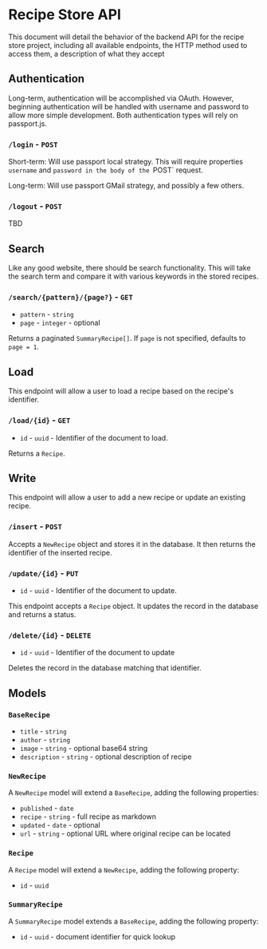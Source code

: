 # Recipe Store API

This document will detail the behavior of the backend API for the recipe store project, including all available
endpoints, the HTTP method used to access them, a description of what they accept

## Authentication

Long-term, authentication will be accomplished via OAuth. However, beginning authentication will be handled
with username and password to allow more simple development. Both authentication types will rely on
passport.js.

### `/login` - `POST`

Short-term: Will use passport local strategy. This will require properties `username` and `password in the body
of the `POST` request.

Long-term: Will use passport GMail strategy, and possibly a few others.

### `/logout` - `POST`

TBD

## Search

Like any good website, there should be search functionality. This will take the search term and compare it with various
keywords in the stored recipes.

### `/search/{pattern}/{page?}` - `GET`

* `pattern` - `string`
* `page` - `integer` - optional

Returns a paginated `SummaryRecipe[]`. If `page` is not specified, defaults to `page = 1`.

## Load

This endpoint will allow a user to load a recipe based on the recipe's identifier.

### `/load/{id}` - `GET`

* `id` - `uuid` - Identifier of the document to load.

Returns a `Recipe`.

## Write

This endpoint will allow a user to add a new recipe or update an existing recipe.

### `/insert` - `POST`

Accepts a `NewRecipe` object and stores it in the database. It then returns the identifier
of the inserted recipe.

### `/update/{id}` - `PUT`

* `id` - `uuid` - Identifier of the document to update.

This endpoint accepts a `Recipe` object. It updates the record in the database and returns a
status.

### `/delete/{id}` - `DELETE`

* `id` - `uuid` - Identifier of the document to update

Deletes the record in the database matching that identifier.

## Models

### `BaseRecipe`

* `title` - `string`
* `author` - `string`
* `image` - `string` - optional base64 string
* `description` - `string` - optional description of recipe

### `NewRecipe`

A `NewRecipe` model will extend a `BaseRecipe`, adding the following properties:

* `published` - `date`
* `recipe` - `string` - full recipe as markdown
* `updated` - `date` - optional
* `url` - `string` - optional URL where original recipe can be located

### `Recipe`

A `Recipe` model will extend a `NewRecipe`, adding the following property:

* `id` - `uuid`

### `SummaryRecipe`

A `SummaryRecipe` model extends a `BaseRecipe`, adding the following property:

* `id` - `uuid` - document identifier for quick lookup